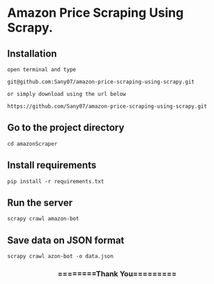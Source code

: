 
# Amazon Price Scraping Using Scrapy.
  

## Installation 

```
open terminal and type

git@github.com:Sany07/amazon-price-scraping-using-scrapy.git

or simply download using the url below

https://github.com/Sany07/amazon-price-scraping-using-scrapy.git
```

## Go to the project directory

```
cd amazonScraper
```

## Install requirements

```
pip install -r requirements.txt
```

## Run the server

```
scrapy crawl amazon-bot
```

## Save data on JSON format

```
scrapy crawl azon-bot -o data.json
```

<div align="center">
    <h3>========Thank You=========</h3>
</div>


